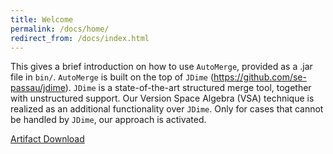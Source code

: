 ```yaml
---
title: Welcome
permalink: /docs/home/
redirect_from: /docs/index.html
---
```


This gives a brief introduction on how to use `AutoMerge`, provided as a .jar file in `bin/`.
`AutoMerge` is built on the top of `JDime` (<https://github.com/se-passau/jdime>).
`JDime` is a state-of-the-art structured merge tool, together with unstructured support.
Our Version Space Algebra (VSA) technique is realized as an additional functionality over `JDime`. 
Only for cases that cannot be handled by `JDime`, our approach is activated.

[Artifact Download](https://drive.google.com/file/d/16ovkfdX6bg993AT5_WybhpHKFy8UKJDA/view)
